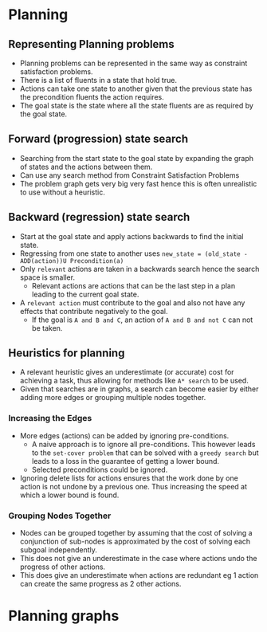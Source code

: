 # Planning

## Representing Planning problems

* Planning problems can be represented in the same way as constraint satisfaction problems.
* There is a list of fluents in a state that hold true.
* Actions can take one state to another given that the previous state has the precondition fluents the action requires.
* The goal state is the state where all the state fluents are as required by the goal state.

## Forward (progression) state search

* Searching from the start state to the goal state by expanding the graph of states and the actions between them.
* Can use any search method from Constraint Satisfaction Problems
* The problem graph gets very big very fast hence this is often unrealistic to use without a heuristic.

## Backward (regression) state search

* Start at the goal state and apply actions backwards to find the initial state.
* Regressing from one state to another uses `new_state = (old_state - ADD(action))U Precondition(a)`
* Only `relevant` actions are taken in a backwards search hence the search space is smaller.
    * Relevant actions are actions that can be the last step in a plan leading to the current goal state.
* A `relevant action` must contribute to the goal and also not have any effects that contribute negatively to the goal.
    * If the goal is `A and B and C`, an action of `A and B and not C` can not be taken.

## Heuristics for planning

* A relevant heuristic gives an underestimate (or accurate) cost for achieving a task, thus allowing for methods like `A* search` to be used.
* Given that searches are in graphs, a search can become easier by either adding more edges or grouping multiple nodes together.

### Increasing the Edges

* More edges (actions) can be added by ignoring pre-conditions.
    * A naive approach is to ignore all pre-conditions. This however leads to the `set-cover problem` that can be solved with a `greedy search` but leads to a loss in the guarantee of getting a lower bound.
    *  Selected preconditions could be ignored.
* Ignoring delete lists for actions ensures that the work done by one action is not undone by a previous one. Thus increasing the speed at which a lower bound is found.

### Grouping Nodes Together

* Nodes can be grouped together by assuming that the cost of solving a conjunction of sub-nodes is approximated by the cost of solving each subgoal independently.
* This does not give an underestimate in the case where actions undo the progress of other actions.
* This does give an underestimate when actions are redundant eg 1 action can create the same progress as 2 other actions.

# Planning graphs

